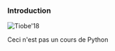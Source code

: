 ### Introduction

![Tiobe'18](prog/images/tiobe2018.png) <!-- .element: class="stretch" style="max-width: 70%;" -->

Ceci n'est pas un cours de Python <!-- .element: class="strong" -->

